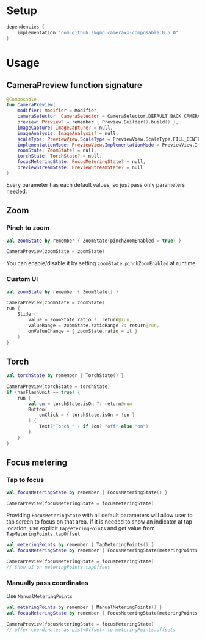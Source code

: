 # Setup

```gradle
dependencies {
    implementation "com.github.skgmn:cameraxx-composable:0.5.0"
}
```

# Usage

## CameraPreview function signature

```kotlin
@Composable
fun CameraPreview(
    modifier: Modifier = Modifier,
    cameraSelector: CameraSelector = CameraSelector.DEFAULT_BACK_CAMERA,
    preview: Preview? = remember { Preview.Builder().build() },
    imageCapture: ImageCapture? = null,
    imageAnalysis: ImageAnalysis? = null,
    scaleType: PreviewView.ScaleType = PreviewView.ScaleType.FILL_CENTER,
    implementationMode: PreviewView.ImplementationMode = PreviewView.ImplementationMode.PERFORMANCE,
    zoomState: ZoomState? = null,
    torchState: TorchState? = null,
    focusMeteringState: FocusMeteringState? = null,
    previewStreamState: PreviewStreamState? = null
)
```

Every parameter has each default values, so just pass only parameters needed.

## Zoom

### Pinch to zoom

```kotlin
val zoomState by remember { ZoomState(pinchZoomEnabled = true) }

CameraPreview(zoomState = zoomState)
```

You can enable/disable it by setting `zoomState.pinchZoomEnabled` at runtime.

### Custom UI

```kotlin
val zoomState by remember { ZoomState() }

CameraPreview(zoomState = zoomState)
run {
    Slider(
        value = zoomState.ratio ?: return@run,
        valueRange = zoomState.ratioRange ?: return@run,
        onValueChange = { zoomState.ratio = it }
    )
}
```

## Torch

```kotlin
val torchState by remember { TorchState() }

CameraPreview(torchState = torchState)
if (hasFlashUnit == true) {
    run {
        val on = torchState.isOn ?: return@run
        Button(
            onClick = { torchState.isOn = !on }
        ) {
            Text("Torch " + if (on) "off" else "on")
        }
    }
}
```

## Focus metering

### Tap to focus

```kotlin
val focusMeteringState by remember { FocusMeteringState() }

CameraPreview(focusMeteringState = focusMeteringState)
```

Providing `FocusMeteringState` with all default parameters will allow user to tap screen to focus on that area.
If it is needed to show an indicator at tap location, use explicit `TapMeteringPoints` and get value from `TapMeteringPoints.tapOffset`

```kotlin
val meteringPoints by remember { TapMeteringPoints() }
val focusMeteringState by remember { FocusMeteringState(meteringPoints = meteringPoints) }

CameraPreview(focusMeteringState = focusMeteringState)
// Show UI on meteringPoints.tapOffset
```

### Manually pass coordinates

Use `ManualMeteringPoints`

```kotlin
val meteringPoints by remember { ManualMeteringPoints() }
val focusMeteringState by remember { FocusMeteringState(meteringPoints = meteringPoints) }

CameraPreview(focusMeteringState = focusMeteringState)
// offer coordinates as List<Offset> to meteringPoints.offsets
```
